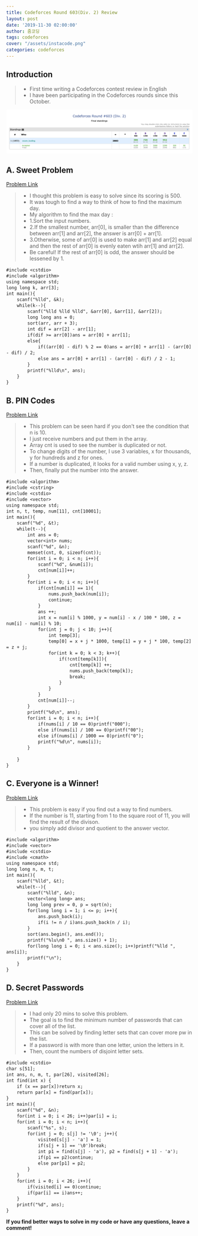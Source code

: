 ```yaml
---
title: Codeforces Round 603(Div. 2) Review
layout: post
date: '2019-11-30 02:00:00'
author: 줌코딩
tags: codeforces
cover: "/assets/instacode.png"
categories: codeforces
---
```


## Introduction

>* First time writing a Codeforces contest review in English
>* I have been participating in the Codeforces rounds since this October.

![사진](/assets/codeforces-603.png)

## A. Sweet Problem

[Problem Link](https://codeforces.com/contest/1263/problem/A)

>* I thought this problem is easy to solve since its scoring is 500.
>* It was tough to find a way to think of how to find the maximum day.
>* My algorithm to find the max day :
>* 1.Sort the input numbers.
>* 2.If the smallest number, arr[0], is smaller than the difference between arr[1] and arr[2], the answer is arr[0] + arr[1].
>* 3.Otherwise, some of arr[0] is used to make arr[1] and arr[2] equal and then the rest of arr[0] is evenly eaten wtih arr[1] and arr[2].
>* Be careful! If the rest of arr[0] is odd, the answer should be lessened by 1.

    #include <cstdio>
    #include <algorithm>
    using namespace std;
    long long k, arr[3];
    int main(){
        scanf("%lld", &k);
        while(k--){
            scanf("%lld %lld %lld", &arr[0], &arr[1], &arr[2]);
            long long ans = 0;
            sort(arr, arr + 3);
            int dif = arr[2] - arr[1];
            if(dif >= arr[0])ans = arr[0] + arr[1];
            else{
                if((arr[0] - dif) % 2 == 0)ans = arr[0] + arr[1] - (arr[0] - dif) / 2;
                else ans = arr[0] + arr[1] - (arr[0] - dif) / 2 - 1;
            }     
            printf("%lld\n", ans);
        }
    }

## B. PIN Codes

[Problem Link](https://codeforces.com/contest/1263/problem/B)

>* This problem can be seen hard if you don't see the condition that n is 10.
>* I just receive numbers and put them in the array.
>* Array cnt is used to see the number is duplicated or not.
>* To change digits of the number, I use 3 variables, x for thousands, y for hundreds and z for ones.
>* If a number is duplicated, it looks for a valid number using x, y, z.
>* Then, finally put the number into the answer.

    #include <algorithm>
    #include <cstring>
    #include <cstdio>
    #include <vector>
    using namespace std;
    int n, t, temp, num[11], cnt[10001];
    int main(){
        scanf("%d", &t);
        while(t--){
            int ans = 0;
            vector<int> nums;
            scanf("%d", &n);
            memset(cnt, 0, sizeof(cnt));
            for(int i = 0; i < n; i++){
                scanf("%d", &num[i]);
                cnt[num[i]]++;
            }
            for(int i = 0; i < n; i++){
                if(cnt[num[i]] == 1){
                    nums.push_back(num[i]);
                    continue;
                }
                ans ++;
                int x = num[i] % 1000, y = num[i] - x / 100 * 100, z = num[i] - num[i] % 10;
                for(int j = 0; j < 10; j++){
                    int temp[3];
                    temp[0] = x + j * 1000, temp[1] = y + j * 100, temp[2] = z + j;
                    for(int k = 0; k < 3; k++){
                        if(!cnt[temp[k]]){
                            cnt[temp[k]] ++;
                            nums.push_back(temp[k]);
                            break;
                        }
                    }
                }
                cnt[num[i]]--;
            }
            printf("%d\n", ans);
            for(int i = 0; i < n; i++){
                if(nums[i] / 10 == 0)printf("000");
                else if(nums[i] / 100 == 0)printf("00");
                else if(nums[i] / 1000 == 0)printf("0");
                printf("%d\n", nums[i]);
            }

        }
    }

## C. Everyone is a Winner!

[Problem Link](https://codeforces.com/contest/1263/problem/C)

>* This problem is easy if you find out a way to find numbers.
>* If the number is 11, starting from 1 to the square root of 11, you will find the result of the divison.
>* you simply add divisor and quotient to the answer vector.

    #include <algorithm>
    #include <vector>
    #include <cstdio>
    #include <cmath>
    using namespace std;
    long long n, m, t;
    int main(){
        scanf("%lld", &t);
        while(t--){
            scanf("%lld", &n);
            vector<long long> ans;
            long long prev = 0, p = sqrt(n);
            for(long long i = 1; i <= p; i++){
                ans.push_back(i); 
                if(i != n / i)ans.push_back(n / i);
            }
            sort(ans.begin(), ans.end());
            printf("%lu\n0 ", ans.size() + 1);
            for(long long i = 0; i < ans.size(); i++)printf("%lld ", ans[i]);
            printf("\n");
        }
    }

## D. Secret Passwords

[Problem Link](https://codeforces.com/contest/1263/problem/D)

>* I had only 20 mins to solve this problem.
>* The goal is to find the minimum number of passwords that can cover all of the list.
>* This can be solved by finding letter sets that can cover more pw in the list.
>* If a password is with more than one letter, union the letters in it.
>* Then, count the numbers of disjoint letter sets.

    #include <cstdio>
    char s[51];
    int ans, n, m, t, par[26], visited[26];
    int find(int x) {
        if (x == par[x])return x;
        return par[x] = find(par[x]);
    }
    int main(){
        scanf("%d", &n);
        for(int i = 0; i < 26; i++)par[i] = i;
        for(int i = 0; i < n; i++){
            scanf("%s", s);
            for(int j = 0; s[j] != '\0'; j++){
                visited[s[j] - 'a'] = 1;
                if(s[j + 1] == '\0')break;
                int p1 = find(s[j] - 'a'), p2 = find(s[j + 1] - 'a');
                if(p1 == p2)continue;
                else par[p1] = p2;
            }
        }
        for(int i = 0; i < 26; i++){
            if(visited[i] == 0)continue;
            if(par[i] == i)ans++;
        }
        printf("%d", ans);
    }

**If you find better ways to solve in my code or have any questions, leave a comment!**